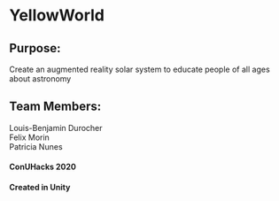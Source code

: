 # YellowWorld

##  Purpose:
Create an augmented reality solar system to educate people of all ages about astronomy  

## Team Members:
Louis-Benjamin Durocher  
Felix Morin  
Patricia Nunes  


#### ConUHacks 2020
#### Created in Unity

